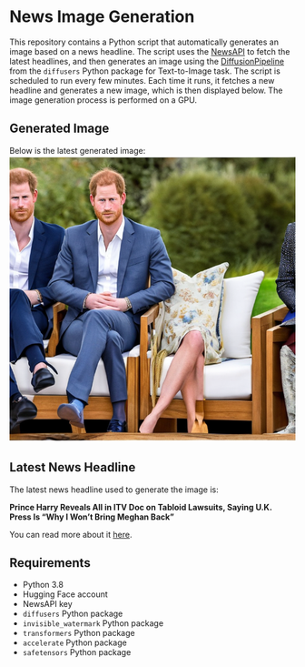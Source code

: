 # News Image Generation
This repository contains a Python script that automatically generates an image based on a news headline. The script uses the [NewsAPI](https://newsapi.org/) to fetch the latest headlines, and then generates an image using the [DiffusionPipeline](https://github.com/huggingface/diffusers) from the `diffusers` Python package for Text-to-Image task.
The script is scheduled to run every few minutes. Each time it runs, it fetches a new headline and generates a new image, which is then displayed below. The image generation process is performed on a GPU.

## Generated Image
Below is the latest generated image:
![Generated Image](image.png)

## Latest News Headline
The latest news headline used to generate the image is:

**Prince Harry Reveals All in ITV Doc on Tabloid Lawsuits, Saying U.K. Press Is “Why I Won’t Bring Meghan Back”**

You can read more about it [here](https://news.google.com/rss/articles/CBMiuAFBVV95cUxPOWFVTUYybi1WR3g1RGFoVVZ6bUlBRDBxT2tlRHE2YmpldFVncmtMUm5SNTJ4amlIMG81ZzliSTBNeGhxNjBsc3FuQnNRYmVQeHBoMDVCVE9PcTYzTVNVanFncTExeTR5VkZtTDZoOHd5RHpqMGdGZWZ4TmpiUnhRVnRNSjFkRGVYaHd3RC1NVndiOVpvV25CRng1S2piNFQzM3hUV2hTQXRadVVhcVlUUHU0ejZfY0c20gG-AUFVX3lxTE9DS2NISXJpSGl2eHU5X0NITkdIVFcyYTFTeE5walFXVDA1ZS1DbHRpeG9wVTl6V1hxTlIzZ05ZVDU2Xzc2S0JYR2ZGYi1XN1hGVFVtX0ItUTlkckJNOTkzVnJZbnlyZlcwTUZYVkpWZWI5UFJabzZScTExS2tKQnlFbFRGdk9PV2FnSzBGZTVVWVdycG9xUEx1R2JZbG5WX2FXdW5TSzRWX1ZhZVJXZG1UbUxxWkg4WGdWX0ZQU0E?oc=5).

## Requirements
- Python 3.8
- Hugging Face account
- NewsAPI key
- `diffusers` Python package
- `invisible_watermark` Python package
- `transformers` Python package
- `accelerate` Python package
- `safetensors` Python package
